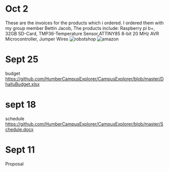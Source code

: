 # Oct 2
These are the invoices for the products which i ordered. I ordered them with my group member Bettin Jacob, The products include: Raspberry pi b+, 32GB SD-Card, TMP36-Temperature Sensor,ATTINY85 8-bit 20 MHz AVR Microcontroller, Jumper Wires 
![robotshop](https://user-images.githubusercontent.com/43186746/46379250-33a4b500-c66c-11e8-8274-a6564f25f0e2.png)
![amazon](https://user-images.githubusercontent.com/43186746/46379252-356e7880-c66c-11e8-818d-0680ee2ceb0c.png)

# Sept 25
budget
https://github.com/HumberCampusExplorer/CampusExplorer/blob/master/DhalluBudget.xlsx

# sept 18
schedule
https://github.com/HumberCampusExplorer/CampusExplorer/blob/master/Schedule.docx

# Sept 11
Proposal



